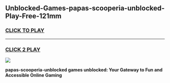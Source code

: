 
## Unblocked-Games-papas-scooperia-unblocked-Play-Free-121mm
<h3>
<a href="https://premium76.site?title=papas-scooperia-unblocked&ref=12A">CLICK TO PLAY</a></h3>
<hr>

<h3>
<a href="https://premium76.site?title=papas-scooperia-unblocked&ref=12A">CLICK 2 PLAY</a>
  
</h3>

<a href="https://premium76.site?title=papas-scooperia-unblocked&ref=12A"><img src="https://clearcache.store/games.png"></a>


**papas-scooperia-unblocked games unblocked: Your Gateway to Fun and Accessible Online Gaming**
